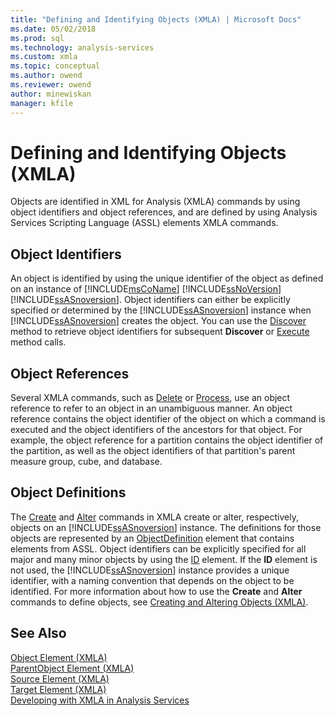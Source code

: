 ```yaml
---
title: "Defining and Identifying Objects (XMLA) | Microsoft Docs"
ms.date: 05/02/2018
ms.prod: sql
ms.technology: analysis-services
ms.custom: xmla
ms.topic: conceptual
ms.author: owend
ms.reviewer: owend
author: minewiskan
manager: kfile
---
```

# Defining and Identifying Objects (XMLA)
  Objects are identified in XML for Analysis (XMLA) commands by using object identifiers and object references, and are defined by using Analysis Services Scripting Language (ASSL) elements XMLA commands.  
  
## Object Identifiers  
 An object is identified by using the unique identifier of the object as defined on an instance of [!INCLUDE[msCoName](../includes/msconame-md.md)] [!INCLUDE[ssNoVersion](../includes/ssnoversion-md.md)] [!INCLUDE[ssASnoversion](../includes/ssasnoversion-md.md)]. Object identifiers can either be explicitly specified or determined by the [!INCLUDE[ssASnoversion](../includes/ssasnoversion-md.md)] instance when [!INCLUDE[ssASnoversion](../includes/ssasnoversion-md.md)] creates the object. You can use the [Discover](https://docs.microsoft.com/analysis-services/xmla/xml-elements-methods-discover) method to retrieve object identifiers for subsequent **Discover** or [Execute](https://docs.microsoft.com/analysis-services/xmla/xml-elements-methods-execute) method calls.  
  
## Object References  
 Several XMLA commands, such as [Delete](https://docs.microsoft.com/analysis-services/xmla/xml-elements-commands/delete-element-xmla) or [Process](https://docs.microsoft.com/analysis-services/xmla/xml-elements-commands/process-element-xmla), use an object reference to refer to an object in an unambiguous manner. An object reference contains the object identifier of the object on which a command is executed and the object identifiers of the ancestors for that object. For example, the object reference for a partition contains the object identifier of the partition, as well as the object identifiers of that partition's parent measure group, cube, and database.  
  
## Object Definitions  
 The [Create](https://docs.microsoft.com/analysis-services/xmla/xml-elements-commands/create-element-xmla) and [Alter](https://docs.microsoft.com/analysis-services/xmla/xml-elements-commands/alter-element-xmla) commands in XMLA create or alter, respectively, objects on an [!INCLUDE[ssASnoversion](../includes/ssasnoversion-md.md)] instance. The definitions for those objects are represented by an [ObjectDefinition](https://docs.microsoft.com/analysis-services/xmla/xml-elements-properties/objectdefinition-element-xmla) element that contains elements from ASSL. Object identifiers can be explicitly specified for all major and many minor objects by using the [ID](https://docs.microsoft.com/analysis-services/xmla/xml-elements-properties/id-element-xmla) element. If the **ID** element is not used, the [!INCLUDE[ssASnoversion](../includes/ssasnoversion-md.md)] instance provides a unique identifier, with a naming convention that depends on the object to be identified. For more information about how to use the **Create** and **Alter** commands to define objects, see [Creating and Altering Objects &#40;XMLA&#41;](../../analysis-services/multidimensional-models-scripting-language-assl-xmla/creating-and-altering-objects-xmla.md).  
  
## See Also  
 [Object Element &#40;XMLA&#41;](https://docs.microsoft.com/analysis-services/xmla/xml-elements-properties/object-element-xmla)   
 [ParentObject Element &#40;XMLA&#41;](https://docs.microsoft.com/analysis-services/xmla/xml-elements-properties/object-element-xmla)   
 [Source Element &#40;XMLA&#41;](https://docs.microsoft.com/analysis-services/xmla/xml-elements-properties/source-element-xmla)   
 [Target Element &#40;XMLA&#41;](https://docs.microsoft.com/analysis-services/xmla/xml-elements-properties/target-element-xmla)   
 [Developing with XMLA in Analysis Services](../../analysis-services/multidimensional-models-scripting-language-assl-xmla/developing-with-xmla-in-analysis-services.md)  
  
  
